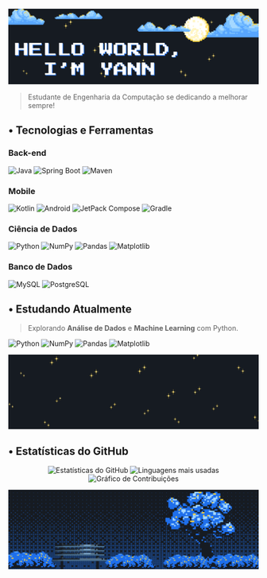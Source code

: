 <p align="center">
  <img src="assets/banner_inicial_black.png" alt="Banner de boas-vindas">
</p>

> Estudante de Engenharia da Computação se dedicando a melhorar sempre!

## • Tecnologias e Ferramentas

### **Back-end**
<p>
  <img src="https://img.shields.io/badge/Java-B07219.svg?style=for-the-badge&logo=openjdk&logoColor=white" alt="Java">
  <img src="https://img.shields.io/badge/Spring%20Boot-6DB33F?style=for-the-badge&logo=springboot&logoColor=white" alt="Spring Boot">
  <img src="https://img.shields.io/badge/Maven-C71A36?style=for-the-badge&logo=apachemaven&logoColor=white" alt="Maven">
</p>

### **Mobile**
<p>
  <img src="https://img.shields.io/badge/Kotlin-7F52FF?style=for-the-badge&logo=kotlin&logoColor=white" alt="Kotlin">
  <img src="https://img.shields.io/badge/Android-3DDC84?style=for-the-badge&logo=android&logoColor=white" alt="Android">
  <img src="https://img.shields.io/badge/Jetpack%20Compose-4285F4?style=for-the-badge&logo=Jetpack%20Compose&logoColor=white" alt="JetPack Compose">
  <img src="https://img.shields.io/badge/Gradle-02303A?style=for-the-badge&logo=gradle&logoColor=white" alt="Gradle">

</p>

### **Ciência de Dados**
<p>
  <img src="https://img.shields.io/badge/Python-3572A5?style=for-the-badge&logo=python&logoColor=white" alt="Python">
  <img src="https://img.shields.io/badge/NumPy-013243?style=for-the-badge&logo=numpy&logoColor=white" alt="NumPy">
  <img src="https://img.shields.io/badge/Pandas-150458?style=for-the-badge&logo=pandas&logoColor=white" alt="Pandas">
  <img src="https://img.shields.io/badge/Matplotlib-%2311557C.svg?style=for-the-badge&logo=python&logoColor=white" alt="Matplotlib">
</p>

### **Banco de Dados**
<p>
  <img src="https://img.shields.io/badge/MySQL-4479A1?style=for-the-badge&logo=mysql&logoColor=white" alt="MySQL">
  <img src="https://img.shields.io/badge/PostgreSQL-4169E1?style=for-the-badge&logo=postgresql&logoColor=white" alt="PostgreSQL">
</p>

## • Estudando Atualmente

> Explorando **Análise de Dados** e **Machine Learning** com Python.

<p>
  <img src="https://img.shields.io/badge/Python-3572A5?style=for-the-badge&logo=python&logoColor=white" alt="Python">
  <img src="https://img.shields.io/badge/NumPy-013243?style=for-the-badge&logo=numpy&logoColor=white" alt="NumPy">
  <img src="https://img.shields.io/badge/Pandas-150458?style=for-the-badge&logo=pandas&logoColor=white" alt="Pandas">
  <img src="https://img.shields.io/badge/Matplotlib-%2311557C.svg?style=for-the-badge&logo=python&logoColor=white" alt="Matplotlib">
</p>

<p align="center">
  <img src="assets/banner_central_black.png" alt="Banner de boas-vindas">
</p>

## • Estatísticas do GitHub
<p align="center">
  <img src="https://github-readme-stats.vercel.app/api?username=YannLeao&show_icons=true&theme=transparent&hide=stars,issues&show=prs_merged,prs_merged_percentage&custom_title=My%20GitHub%20Status&hide_border=true" alt="Estatísticas do GitHub">
  <img src="https://github-readme-stats.vercel.app/api/top-langs/?username=YannLeao&layout=donut&theme=transparent&hide_border=true" alt="Linguagens mais usadas">
  <img src="https://github-readme-activity-graph.vercel.app/graph?username=YannLeao&theme=github-dark&custom_title=My%20Contribution%20Graph&radius&hide_border=true&area=true&radius=15" alt="Gráfico de Contribuições">
</p>

<p align="center">
  <img src="assets/banner_final_black.png" alt="Banner de despedida">
</p>
